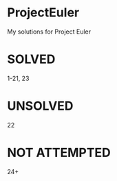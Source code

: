 # ProjectEuler
My solutions for Project Euler


SOLVED
=======
1-21, 23


UNSOLVED
========
22


NOT ATTEMPTED
=============
24+
